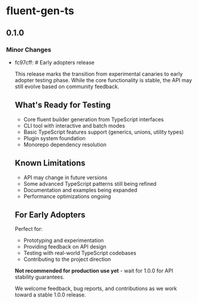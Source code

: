 # fluent-gen-ts

## 0.1.0

### Minor Changes

- fc97cff: # Early adopters release

  This release marks the transition from experimental canaries to early adopter
  testing phase. While the core functionality is stable, the API may still
  evolve based on community feedback.

  ## What's Ready for Testing
  - Core fluent builder generation from TypeScript interfaces
  - CLI tool with interactive and batch modes
  - Basic TypeScript features support (generics, unions, utility types)
  - Plugin system foundation
  - Monorepo dependency resolution

  ## Known Limitations
  - API may change in future versions
  - Some advanced TypeScript patterns still being refined
  - Documentation and examples being expanded
  - Performance optimizations ongoing

  ## For Early Adopters

  Perfect for:
  - Prototyping and experimentation
  - Providing feedback on API design
  - Testing with real-world TypeScript codebases
  - Contributing to the project direction

  **Not recommended for production use yet** - wait for 1.0.0 for API stability
  guarantees.

  We welcome feedback, bug reports, and contributions as we work toward a stable
  1.0.0 release.
